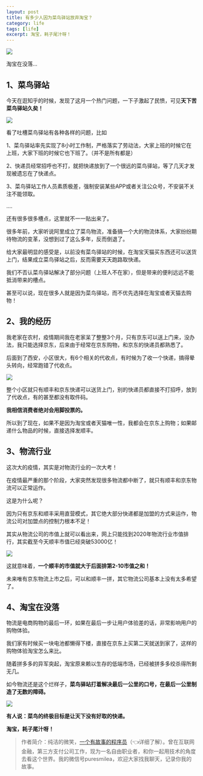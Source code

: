 ```yaml
---
layout: post
title: 有多少人因为菜鸟驿站放弃淘宝？
category: life
tags: [life]
excerpt: 淘宝，耗子尾汁呀！
---
```


![](http://favorites.ren/assets/images/2021/it/yizhan/yizhan01.jpg) 

淘宝在没落...

## 1、菜鸟驿站

今天在逛知乎的时候，发现了这月一个热门问题，一下子激起了民愤，可见**天下苦菜鸟驿站久矣！**

![](http://favorites.ren/assets/images/2021/it/yizhan/yizhan02.jpg) 

看了吐槽菜鸟驿站有各种各样的问题，比如

1、菜鸟驿站率先实现了8小时工作制，严格落实了劳动法，大家上班的时候它在上班，大家下班的时候它也下班了。（并不是所有都是）

2、快递员经常招呼也不打，就把快递放到了一个很远的菜鸟驿站，等了几天才发现被遗忘在了快递点。

3、菜鸟驿站工作人员素质极差，强制安装某些APP或者关注公众号，不安装不关注不能领取。

....

还有很多很多槽点，这里就不一一贴出来了。

很多年前，大家听说阿里成立了菜鸟物流，准备搞一个大的物流体系，大家纷纷期待物流的变革，没想到过了这么多年，反而倒退了。

给大家最明显的感受是，以前没有菜鸟驿站的时候，在淘宝天猫买东西还可以送货上门，结果成立菜鸟驿站之后，反而需要天天跑路取快递。

我们不否认菜鸟驿站解决了部分问题（上班人不在家），但是带来的便利远远不能抵消带来的槽点。

甚至可以说，现在很多人就是因为菜鸟驿站，而不优先选择在淘宝或者天猫去购物！

## 2、我的经历

我老家在农村，疫情期间我在老家呆了整整3个月，只有京东可以送上门来，没办法，我只能选择京东，后来由于经常在京东购物，和京东的快递员都熟悉了。

后面到了西安，小区很大，有6个相关的代收点，有时候为了收一个快递，搞得晕头转向，经常跑错了代收点。

![](http://favorites.ren/assets/images/2021/it/yizhan/yizhan03.jpg) 

整个小区就只有顺丰和京东快递可以送货上门，别的快递员都直接不打招呼，放到了代收点，有的甚至都没有取件码。

**我相信消费者绝对会用脚投票的。**

所以到了现在，如果不是因为淘宝或者天猫唯一性，我都会在京东上购物；如果邮递什么物品的时候，直接选择发顺丰。

## 3、物流行业

这次大的疫情，其实是对物流行业的一次大考！

在疫情最严重的那个阶段，大家突然发现很多物流都中断了，就只有顺丰和京东物流可以正常运作。

这是为什么呢？

因为只有京东和顺丰采用直营模式，其它绝大部分快递都是加盟的方式来运作，物流公司对加盟点的控制力根本不足！

其实从物流公司的市值上就可以看出来，网上只能找到2020年物流行业市值排行，其实截至今天顺丰市值已经突破53000亿！

![](http://favorites.ren/assets/images/2021/it/yizhan/yizhan04.jpg) 

这就意味着，**一个顺丰的市值就大于后面排第2-10市值之和！**

未来唯有京东物流上市之后，可以和顺丰一拼，其它物流公司基本上没有太多希望了。

## 4、淘宝在没落

物流是电商购物的最后一环，如果在最后一步让用户体验差的话，非常影响用户的购物体验。

我们家有时候买一块电池都懒得下楼，直接在京东上买第二天就送到家了，这样的购物体验淘宝怎么来比。

随着拼多多的异军突起，淘宝原来赖以生存的低端市场，已经被拼多多绞杀得所剩无几。

如今物流还是这个烂样子，**菜鸟驿站打着解决最后一公里的口号，在最后一公里制造了无数的障碍。**

![](http://favorites.ren/assets/images/2021/it/yizhan/yizhan05.jpg) 

**有人说：菜鸟的终极目标是让天下没有好取的快递。**

**淘宝，耗子尾汁呀！**

>作者简介：纯洁的微笑，[一个有故事的程序员](https://mp.weixin.qq.com/s/bPk_-DcGF_7lTDoR1pKqVg)（👈详细了解）。曾在互联网金融，第三方支付公司工作，现为一名自由职业者，和你一起用技术的角度去看这个世界。我的微信号puresmilea，欢迎大家找我聊天，记录你我的故事。